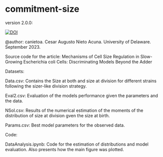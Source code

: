 # commitment-size

version 2.0.0:

[![DOI](https://zenodo.org/badge/DOI/10.5281/zenodo.3951080.svg)](https://doi.org/10.5281/zenodo.3951080)

@author: canietoa. Cesar Augusto Nieto Acuna. University of Delaware. September 2023.

Source code for the article:  Mechanisms of Cell Size Regulation in Slow-Growing Escherichia coli Cells: Discriminating Models Beyond the Adder

Datasets:

Data.csv: Contains the Size at both and size at division for different strains following the sizer-like division strategy.

Eval2.csv: Evaluation of the models performance given the parameters and the data. 

NSol.csv: Results of the numerical estimation of the moments of the distribution of size at division gven the size at birth.

Params.csv: Best model parameters for the observed data.

Code:

DataAnalysis.ipynb: Code for the estimation of distributions and model evaluation. Also presents how the main figure was plotted. 
